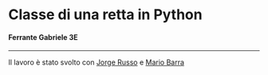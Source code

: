 
# Classe di una retta in Python

#### Ferrante Gabriele 3E

---

Il lavoro è stato svolto con [Jorge Russo](https://github.com/Jo-333/russoPy) e [Mario Barra](https://github.com/MarioBarra114/Barra.Py)


